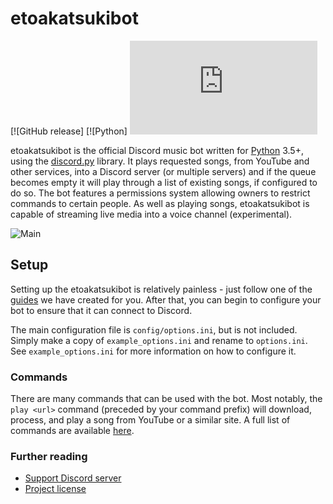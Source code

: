 # etoakatsukibot

[![GitHub release]
[![Python] 
[![Discord](https://discordapp.com/api/guilds/372001222858768394/widget.json?style=shield)](https://discord.gg/bots)


etoakatsukibot is the official Discord music bot written for [Python](https://www.python.org "Python homepage") 3.5+, using the [discord.py](https://github.com/lordfulger/discord.py) library. It plays requested songs, from YouTube and other services, into a Discord server (or multiple servers) and if the queue becomes empty it will play through a list of existing songs, if configured to do so. The bot features a permissions system allowing owners to restrict commands to certain people. As well as playing songs, etoakatsukibot is capable of streaming live media into a voice channel (experimental).

![Main](https://i.imgur.com/EZljY52.png)

## Setup
Setting up the etoakatsukibot is relatively painless - just follow one of the [guides](https://just-some-bots.github.io/MusicBot/) we have created for you. After that, you can begin to configure your bot to ensure that it can connect to Discord.

The main configuration file is `config/options.ini`, but is not included. Simply make a copy of `example_options.ini` and rename to `options.ini`. See `example_options.ini` for more information on how to configure it.

### Commands

There are many commands that can be used with the bot. Most notably, the `play <url>` command (preceded by your command prefix) will download, process, and play a song from YouTube or a similar site. A full list of commands are available [here](https://just-some-bots.github.io/MusicBot/#guidescommands "Commands").

### Further reading

* [Support Discord server](https://discord.gg/bots)
* [Project license](LICENSE)
